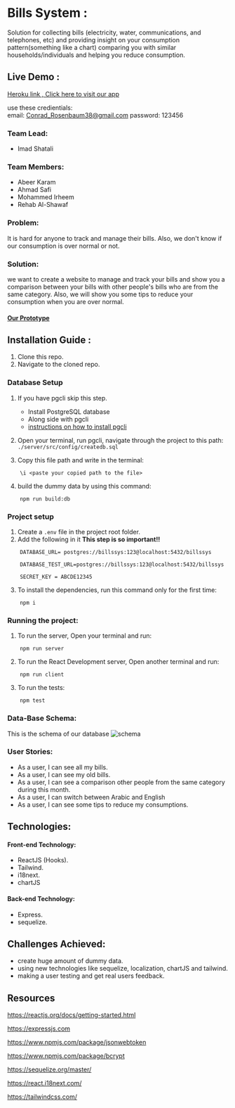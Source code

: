 # Bills System :

Solution for collecting bills (electricity, water, communications, and telephones, etc) and providing insight on your consumption pattern(something like a chart) comparing you with similar households/individuals and helping you reduce consumption.

## Live Demo :

[Heroku link , Click here to visit our app](https://gsg-bills-sys.herokuapp.com/home)

use these credientials: <br>
email: Conrad_Rosenbaum38@gmail.com
password: 123456

### Team Lead:

- Imad Shatali

### Team Members:

- Abeer Karam
- Ahmad Safi
- Mohammed Irheem
- Rehab Al-Shawaf

### Problem:

It is hard for anyone to track and manage their bills. Also, we don't know if our consumption is over normal or not.

### Solution:

we want to create a website to manage and track your bills and show you a comparison between your bills with other people's bills who are from the same category. Also, we will show you some tips to reduce your consumption when you are over normal.

#### [Our Prototype](https://www.figma.com/file/lqenmDSPgTt61yGa0Dc6NX/bills?node-id=96%3A0)

## Installation Guide :

1. Clone this repo.
2. Navigate to the cloned repo.

### Database Setup

1. If you have pgcli skip this step.

   - Install PostgreSQL database
   - Along side with pgcli
   - [instructions on how to install pgcli](https://www.pgcli.com/install)

2. Open your terminal, run pgcli, navigate through the project to this path: `./server/src/config/createdb.sql`

3. Copy this file path and write in the terminal:

```
    \i <paste your copied path to the file>
```

4. build the dummy data by using this command:

```
    npm run build:db
```

### Project setup

1. Create a `.env` file in the project root folder.
2. Add the following in it **This step is so important!!**

```
    DATABASE_URL= postgres://billssys:123@localhost:5432/billssys

    DATABASE_TEST_URL=postgres://billssys:123@localhost:5432/billssys

    SECRET_KEY = ABCDE12345
```

3. To install the dependencies, run this command only for the first time:

```
    npm i
```

### Running the project:

1. To run the server, Open your terminal and run:

```
    npm run server
```

2. To run the React Development server, Open another terminal and run:

```
    npm run client
```

3. To run the tests:

```
    npm test
```

### Data-Base Schema:

This is the schema of our database
![schema](https://user-images.githubusercontent.com/56350350/87008787-ef453200-c1cc-11ea-97d5-f32b9c401843.png)

### User Stories:

- As a user, I can see all my bills.
- As a user, I can see my old bills.
- As a user, I can see a comparison other people from the same category during this month.
- As a user, I can switch between Arabic and English
- As a user, I can see some tips to reduce my consumptions.

## Technologies:

#### Front-end Technology:

- ReactJS (Hooks).
- Tailwind.
- i18next.
- chartJS

#### Back-end Technology:

- Express.
- sequelize.

## Challenges Achieved:

- create huge amount of dummy data.
- using new technologies like sequelize, localization, chartJS and tailwind.
- making a user testing and get real users feedback.

## Resources

https://reactjs.org/docs/getting-started.html

https://expressjs.com

https://www.npmjs.com/package/jsonwebtoken

https://www.npmjs.com/package/bcrypt

https://sequelize.org/master/

https://react.i18next.com/

https://tailwindcss.com/
